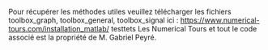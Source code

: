 Pour récupérer les méthodes utiles veuillez télécharger les fichiers toolbox_graph, toolbox_general, toolbox_signal ici : https://www.numerical-tours.com/installation_matlab/
testtets
Les Numerical Tours et tout le code associé est la propriété de M. Gabriel Peyré.
